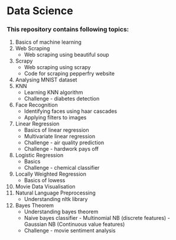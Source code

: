 # Data Science

### This repository contains following topics:
1. Basics of machine learning
2. Web Scraping
    * Web scraping using beautiful soup
3. Scrapy
    * Web scraping using scrapy
    * Code for scraping pepperfry website
4. Analysing MNIST dataset
5. KNN
    * Learning KNN algorithm
    * Challenge - diabetes detection
6. Face Recognition
    * Identifying faces using haar cascades
    * Applying filters to images
7. Linear Regression
    * Basics of linear regression
    * Multivariate linear regression
    * Challenge - air quality prediction
    * Challenge - hardwork pays off
8. Logistic Regression
    * Basics
    * Challenge - chemical classifier
9. Locally Weighted Regression
    * Basics of lowess
10. Movie Data Visualisation
11. Natural Language Preprocessing
    * Understanding nltk library
12. Bayes Theorem
    * Understanding bayes theorem
    * Naive bayes classifier - Multinomial NB (discrete features)
                             - Gaussian NB (Continuous value features)
    * Challenge - movie sentiment analysis